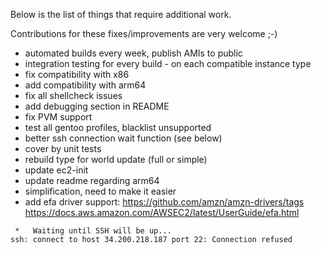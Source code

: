 Below is the list of things that require additional work.

Contributions for these fixes/improvements are very welcome ;-)

- automated builds every week, publish AMIs to public
- integration testing for every build - on each compatible instance type
- fix compatibility with x86
- add compatibility with arm64
- fix all shellcheck issues
- add debugging section in README
- fix PVM support
- test all gentoo profiles, blacklist unsupported
- better ssh connection wait function (see below)
- cover by unit tests
- rebuild type for world update (full or simple)
- update ec2-init
- update readme regarding arm64
- simplification, need to make it easier
- add efa driver support: https://github.com/amzn/amzn-drivers/tags
  https://docs.aws.amazon.com/AWSEC2/latest/UserGuide/efa.html

```shell
 *   Waiting until SSH will be up...
ssh: connect to host 34.200.218.187 port 22: Connection refused
```
